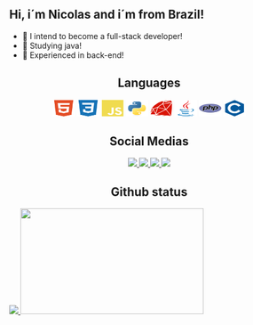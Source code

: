 ## Hi, i´m Nicolas and i´m from Brazil!


- 🔭 I intend to become a full-stack developer!
- 🌱 Studying java!
- 🤖 Experienced in back-end!
        
<h2 align="center"> Languages </h2>
        
<div>
<p align ="center">
        <img alight="center" alt"nxsantos-Html5" height="30" width="40" src="https://github.com/devicons/devicon/blob/master/icons/html5/html5-plain.svg"/>
        <img alight="center" alt"nxsantos-Css3" height="30" width="40" src="https://github.com/devicons/devicon/blob/master/icons/css3/css3-plain.svg"/>
        <img alight="center" alt"nxsantos-JS" height="30" width="40" src="https://github.com/devicons/devicon/blob/master/icons/javascript/javascript-plain.svg"/>
        <img alight="center" alt"nxsantos-Python" height="30" width="40" src="https://github.com/devicons/devicon/blob/master/icons/python/python-original.svg"/>
        <img alight="center" alt"nxsantos-Ruby" height="30" width="40" src="https://github.com/devicons/devicon/blob/master/icons/ruby/ruby-plain.svg"/>
        <img alight="center" alt"nxsantos-Java" height="30" width="40" src="https://github.com/devicons/devicon/blob/master/icons/java/java-original.svg"/>
        <img alight="center" alt"nxsantos-PHP" height="30" width="40" src="https://github.com/devicons/devicon/blob/master/icons/php/php-original.svg"/>
        <img alight="center" alt"nxsantos-C" height="30" width="40" src="https://github.com/devicons/devicon/blob/master/icons/c/c-plain.svg"/>
  
</p>
</div>
        
<h2 align="center"> Social Medias </h2>
  
<div>
<p align ="center">
    <a href="https://github.com/nxsantos"> <img src="https://img.shields.io/badge/GitHub-100000?style=for-the-badge&logo=github&logoColor=white"/> <a/>
    <a href="nicolasantosouza04@gmail.com"> <img src="https://img.shields.io/badge/Gmail-D14836?style=for-the-badge&logo=gmail&logoColor=white"/> </a>
    <a href="https://www.linkedin.com/in/nicolasantoss/" target="_blank"> <img src="https://img.shields.io/badge/LinkedIn-0077B5?style=for-the-badge&logo=linkedin&logoColor=white"/> <a/>
    <a href="https://www.instagram.com/nicolas_nxs/"> <img src="https://img.shields.io/badge/Instagram-E4405F?style=for-the-badge&logo=instagram&logoColor=white"/> </a>
</p>
</div>
 
<h2 align="center"> Github status </h2>
        <a href="https://github.com/nxsantos">
        <img height="190em" src="https://github-readme-stats.vercel.app/api?username=nxsantos&show_icons=true&theme=dark&count_private=true"/>
        <img height="190em" width="330" src="https://github-readme-stats.vercel.app/api/top-langs/?username=nxsantos&show_icons=true&theme=dark&count_private=true"/>
